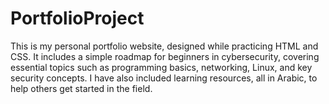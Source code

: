 # PortfolioProject
This is my personal portfolio website, designed while practicing HTML and CSS. It includes a simple roadmap for beginners in cybersecurity, covering essential topics such as programming basics, networking, Linux, and key security concepts. I have also included learning resources, all in Arabic, to help others get started in the field.
